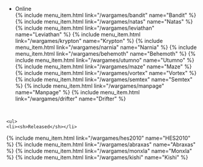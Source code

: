 <div id="sidemenu">
    <ul>
        <li><sh>Online</sh></li>
{% include menu_item.html link="/wargames/bandit" name="Bandit" %}
{% include menu_item.html link="/wargames/natas" name="Natas" %}
{% include menu_item.html link="/wargames/leviathan" name="Leviathan" %}
{% include menu_item.html link="/wargames/krypton" name="Krypton" %}
{% include menu_item.html link="/wargames/narnia" name="Narnia" %}
{% include menu_item.html link="/wargames/behemoth" name="Behemoth" %}
{% include menu_item.html link="/wargames/utumno" name="Utumno" %}
{% include menu_item.html link="/wargames/maze" name="Maze" %}
{% include menu_item.html link="/wargames/vortex" name="Vortex" %}
{% include menu_item.html link="/wargames/semtex" name="Semtex" %}
{% include menu_item.html link="/wargames/manpage" name="Manpage" %}
{% include menu_item.html link="/wargames/drifter" name="Drifter" %}
	</ul>
	<br />

	<ul>
	<li><sh>Released</sh></li>
{% include menu_item.html link="/wargames/hes2010" name="HES2010" %}
{% include menu_item.html link="/wargames/abraxas" name="Abraxas" %}
{% include menu_item.html link="/wargames/monxla" name="Monxla" %}
{% include menu_item.html link="/wargames/kishi" name="Kishi" %}
	</ul>
</div>
